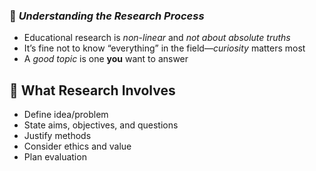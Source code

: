 ### 🔹 _Understanding the Research Process_
- Educational research is _non-linear_ and _not about absolute truths_
- It’s fine not to know “everything” in the field—_curiosity_ matters most
- A _good topic_ is one **you** want to answer

## 🧩 **What Research Involves**

- Define idea/problem
- State aims, objectives, and questions
- Justify methods
- Consider ethics and value
- Plan evaluation

